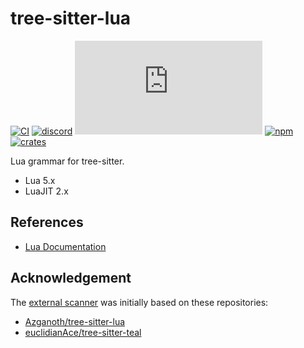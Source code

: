 # tree-sitter-lua

[![CI][ci]](https://github.com/tree-sitter-grammars/tree-sitter-lua/actions/workflows/ci.yml)
[![discord][discord]](https://discord.gg/w7nTvsVJhm)
[![matrix][matrix]](https://matrix.to/#/#tree-sitter-chat:matrix.org)
[![npm][npm]](https://www.npmjs.com/package/%40tree-sitter-grammars%2Ftree-sitter-lua)
[![crates][crates]](https://crates.io/crates/tree-sitter-lua)

Lua grammar for tree-sitter.

- Lua 5.x
- LuaJIT 2.x

## References

- [Lua Documentation](https://www.lua.org/docs.html)

## Acknowledgement

The [external scanner](/src/scanner.c) was initially based on these repositories:

- [Azganoth/tree-sitter-lua](https://github.com/Azganoth/tree-sitter-lua)
- [euclidianAce/tree-sitter-teal](https://github.com/euclidianAce/tree-sitter-teal)

[ci]: https://img.shields.io/github/actions/workflow/status/tree-sitter-grammars/tree-sitter-lua/ci.yml?logo=github&label=CI
[discord]: https://img.shields.io/discord/1063097320771698699?logo=discord&label=discord
[matrix]: https://img.shields.io/matrix/tree-sitter-chat%3Amatrix.org?logo=matrix&label=matrix
[npm]: https://img.shields.io/npm/v/%40tree-sitter-grammars%2Ftree-sitter-lua?logo=npm
[crates]: https://img.shields.io/crates/v/tree-sitter-lua?logo=rust
